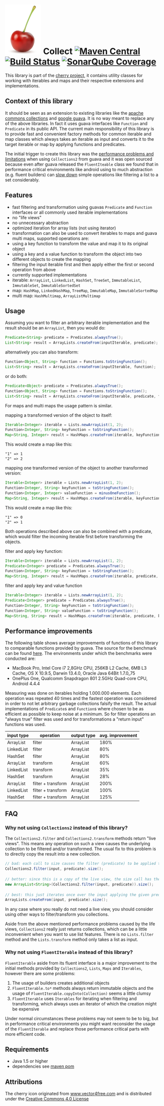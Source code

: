 # ![cherry-logo](https://raw.githubusercontent.com/codereligion/cherry/master/small-cherry.png) Collect [![Maven Central](https://maven-badges.herokuapp.com/maven-central/com.codereligion/codereligion-cherry-collect/badge.svg?style=plastic)](https://maven-badges.herokuapp.com/maven-central/com.codereligion/codereligion-cherry-collect) [![Build Status](https://ssl.webpack.de/secure-jenkins.codereligion.com/buildStatus/icon?job=codereligion-cherry-collect-master-build-flow)](http://jenkins.codereligion.com/view/codereligion-cherry-collect/job/codereligion-cherry-collect-master-build-flow/) [![SonarQube Coverage](https://img.shields.io/sonar/http/sonar.codereligion.com/com.codereligion:codereligion-cherry-collect/coverage.svg?style=plastic)](http://sonar.codereligion.com/dashboard/index/284)

This library is part of the [cherry project](https://github.com/codereligion/cherry), it contains utility classes for working with iterables and maps and their respective extensions and implementations. 

## Context of this library
It should be seen as an extension to existing libraries like the [apache commons collections](http://commons.apache.org/proper/commons-collections/) and [google guava](https://code.google.com/p/guava-libraries/). It is no way meant to replace any of the above libraries. In fact it uses guava interfaces like ```Function``` and ```Predicate``` in its public API. The current main responsibility of this library is to provide fast and convenient factory methods for common iterable and map classes which always takes an iterable as input and converts it to the target iterable or map by applying functions and predicates.

The initial trigger to create this library was the [performance problems and limitations](https://github.com/codereligion/cherry-collect#faq) when using ```Collections2``` from guava and it was open sourced because even after guava released the ```FluentIteable``` class we found that in performance critical environments like android using to much abstraction (e.g. fluent builders) can [slow down](https://github.com/codereligion/cherry-collect#performance-improvements) simple operations like filtering a list to a set considerably.

## Features
* fast filtering and transformation using guavas ```Predicate``` and ```Function``` interfaces or all commonly used iterable implementations
 * no "life views"
 * no unnecessary abstraction
 * optimized iteration for array lists (not using iterator)
* transformation can also be used to convert iterables to maps and guava multi maps, supported operations are:
 * using a key function to transform the value and map it to its original object
 * using a key and a value function to transform the object into two different objects to create the mapping
 * filtering the input iterable first and then apply either the first or second operation from above
* currently supported implementations
 * iterable: ```ArrayList```, ```LinkedList```, ```HashSet```, ```TreeSet```, ```ImmutableList```, ```ImmutableSet```, ```ImmutableSortedSet```
 * map: ```HashMap```, ```LinkedHashMap```, ```TreeMap```, ```ImmutableMap```, ```ImmutableSortedMap```
 * multi map: ```HashMultimap```, ```ArrayListMultimap```

## Usage
Assuming you want to filter an arbitrary iterable implementation and the result should be an ```ArrayList```, then you would do:
```java
Predicate<String> predicate = Predicates.alwaysTrue();
List<String> result = ArrayLists.createFrom(inputIterable, predicate);
```

alternatively you can also transform:
```java
Function<Object, String> function = Functions.toStringFunction();
List<String> result = ArrayLists.createFrom(inputIterable, function);
```

or do both:
```java
Predicate<Object> predicate = Predicates.alwaysTrue();
Function<Object, String> function = Functions.toStringFunction();
List<String> result = ArrayLists.createFrom(inputIterable, predicate, function);
```

For maps and multi maps the usage pattern is similar.

mapping a transformed version of the object to itself:
```java
Iterable<Integer> iterable = Lists.newArrayList(1, 2);
Function<Integer, String> keyFunction = toStringFunction();
Map<String, Integer> result = HashMaps.createFrom(iterable, keyFunction);
```
This would create a map like this:
```
"1" => 1
"2" => 2
```

mapping one transformed version of the object to another transformed version:
```java
Iterable<Integer> iterable = Lists.newArrayList(1, 2);
Function<Integer, String> keyFunction = toStringFunction();
Function<Integer, Integer> valueFunction = minusOneFunction();
Map<String, Integer> result = HashMaps.createFrom(iterable, keyFunction, valueFunction);
```
This would create a map like this:
```
"1" => 0
"2" => 1
```

Both operations described above can also be combined with a predicate, which would filter the incoming iterable first before transforming the objects.

filter and apply key function:
```java
Iterable<Integer> iterable = Lists.newArrayList(1, 2);
Predicate<Integer> predicate = Predicates.alwaysTrue();
Function<Integer, String> keyFunction = toStringFunction();
Map<String, Integer> result = HashMaps.createFrom(iterable, predicate, keyFunction);
```

filter and apply key and value function
```java
Iterable<Integer> iterable = Lists.newArrayList(1, 2);
Predicate<Integer> predicate = Predicates.alwaysTrue();
Function<Integer, String> keyFunction = toStringFunction();
Function<Integer, String> valueFunction = toStringFunction();
Map<String, String> result = HashMaps.createFrom(iterable, predicate, keyFunction, valueFunction);
```

## Performance improvements
The following table shows average improvements of functions of this library to comparable functions provided by guava. The source for the benchmark can be found [here](https://github.com/codereligion/cherry-collect-benchmark). The environments under which the benchmarks were conducted are: 
* MacBook Pro, Intel Core i7 2,8GHz CPU, 256KB L2 Cache, 6MB L3 Cache, OS X 10.9.5, Darwin 13.4.0, Oracle Java 64Bit 1.7.0_75
* OnePlus One, Qualcomm Snapdragon 801 2.5GHz Quad-core CPU, Android 4.4.4

Measuring was done on iterables holding 1.000.000 elements. Each operation was repeated 40 times and the fastest operation was considered in order to not let arbitrary garbage collections falsify the result. The actual implementations of ```Predicate```s and ```Function```s where chosen to be as efficient as possible to keep noise at a minimum. So for filter operations an "always true" filter was used and for transformations a "return input" functions was used.

| input type | operation          | output type | avg. improvement |
|------------|--------------------|-------------|------------------|
| ArrayList  | filter             | ArrayList   | 180%             |
| LinkedList | filter             | ArrayList   | 80%              |
| HashSet    | filter             | ArrayList   | 80%              |
| ArrayList  | transform          | ArrayList   | 60%              |
| LinkedList | transform          | ArrayList   | 35%              |
| HashSet    | transform          | ArrayList   | 28%              |
| ArrayList  | filter + transform | ArrayList   | 200%             |
| LinkedList | filter + transform | ArrayList   | 100%             |
| HashSet    | filter + transform | ArrayList   | 125%             |

## FAQ

### Why not using ```Collections2``` instead of this library?
The ```Collections2.filter``` and ```Collections2.transform``` methods return "live views". This means any operation on such a view causes the underlying collection to be filtered and/or transformed. The usual fix to this problem is to directly copy the result into a new collection.


```java
// bad: each call to size causes the filter (predicate) to be applied to all elements, which means the time complexity is O(n)
Collections2.filter(input, predicate).size();

// better: since this is a copy of the live view, the size call has the complexity of the implementation the elements where copied into, meaning O(1)
new ArrayList<String>(Collections2.filter(input, predicate)).size();

// best: this just iterates once over the input applying the given predicate to create a new collection
ArrayLists.createFrom(input, predicate).size();
```

In any case where you really do not need a live view, you should consider using other ways to filter/transform you collections.

Aside from the above mentioned performance problems caused by the life views, ```Collections2``` really just returns collections, which can be a little inconvenient when you want to use list features. There is no ```Lists.filter``` method and the ```Lists.transform``` method only takes a list as input.

### Why not using ```FluentIterable``` instead of this library?
```FluentIterable``` aside from its fluent interface is a major improvement to the initial methods provided by ```Collections2```, ```Lists```, ```Maps``` and ```Iterables```, however there are some problems:

1. The usage of builders creates additional objects
2. ```FluentIterable.to*``` methods always return immutable objects and the usage of ```FluentIterable.copyInto(Collection)``` seems a little clumsy
3. ```FluentIterable``` uses ```Iterables``` for iterating when filtering and transforming, which always uses an iterator of which the creation might be expensive

Under normal circumstances these problems may not seem to be to big, but in performance critical environments you might want reconsider the usage of the ```FluentIterable``` and replace those performance critical parts with more efficient code.

## Requirements
* Java 1.5 or higher
* dependencies see [maven pom](pom.xml)

## Attributions
The cherry icon originated from www.vector4free.com and is distributed under the [Creative Commons 4.0 License](http://creativecommons.org/licenses/by/4.0/)
